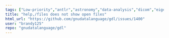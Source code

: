 ```yaml
---
tags: ["Low-priority","antlr","astronomy","data-analysis","dicom","eigen3","enhancement","fits-files","geophysics","grib","gsl-library","hdf","hdf5","mapping","netcdf","plotting","plplot","programming-language","pv-wave","python","scientific-computing","scientific-visualization"]
title: "help,/files does not show open files"
html_url: "https://github.com/gnudatalanguage/gdl/issues/1400"
user: "brandy125"
repo: "gnudatalanguage/gdl"
---
```


